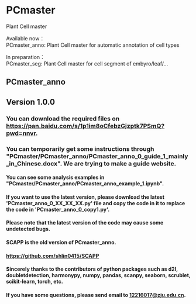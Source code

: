 # PCmaster
Plant Cell master    
    
Available now：    
PCmaster_anno: Plant Cell master for automatic annotation of cell types    
    
In preparation：    
PCmaster_seg: Plant Cell master for cell segment of embyro/leaf/...    

## PCmaster_anno ##
## Version 1.0.0 ##
### You can download the required files on https://pan.baidu.com/s/1p1im8oCfebzGjzptk7PSmQ?pwd=nnvr. ###
### You can temporarily get some instructions through "PCmaster/PCmaster_anno/PCmaster_anno_0_guide_1_mainly_in_Chinese.docx". We are trying to make a guide website. ### 
 #### You can see some analysis examples in "PCmaster/PCmaster_anno/PCmaster_anno_example_1.ipynb".  #### 
 #### If you want to use the latest version, please download the latest 'PCmaster_anno_0_XX_XX_XX.py' file and copy the code in it to replace the code in 'PCmaster_anno_0_copy1.py'. #### 
 #### Please note that the latest version of the code may cause some undetected bugs. #### 

 #### SCAPP is the old version of PCmaster_anno. #### 
 #### https://github.com/shlin0415/SCAPP #### 

 #### Sincerely thanks to the contributors of python packages such as d2l, doubletdetection, harmonypy, numpy, pandas, scanpy, seaborn, scrublet, scikit-learn, torch, etc. #### 

 #### If you have some questions, please send email to 12216017@zju.edu.cn. #### 
